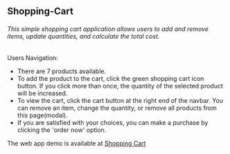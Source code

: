 ## Shopping-Cart

###### This simple shopping cart application allows users to add and remove items, update quantities, and calculate the total cost.

Users Navigation:

* There are 7 products available.
* To add the product to the cart, click the green shopping cart icon button.  If you click more than once, the quantity of the selected product will be increased.
* To view the cart, click the cart button at the right end of the navbar. You can remove an item, change the quantity, or remove all products from this page(modal).
* If you are satisfied with your choices, you can make a purchase by clicking the 'order now' option.

The web app demo is available at [Shopping Cart](https://vimeo.com/894414683/b7cdab6331?share=copy)
